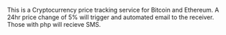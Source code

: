 This is a Cryptocurrency price tracking service for Bitcoin and Ethereum. 
A 24hr price change of 5% will trigger and automated email to the receiver. 
Those with php will recieve SMS.
